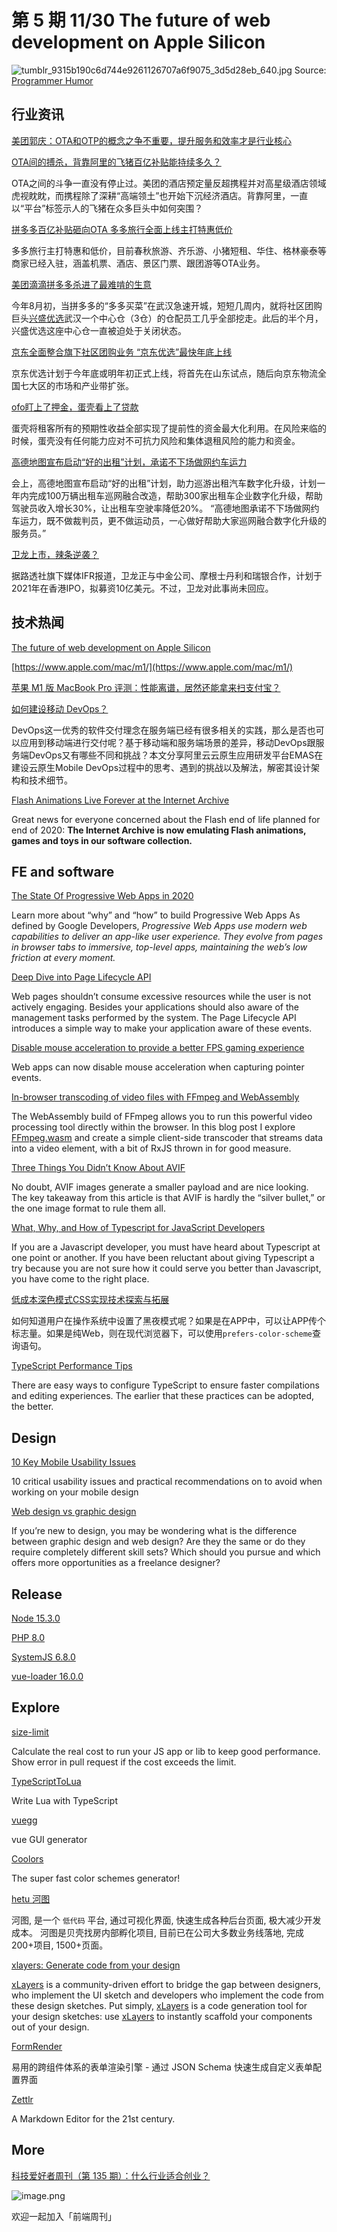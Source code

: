 # 第 5 期 11/30 The future of web development on Apple Silicon
![tumblr_9315b190c6d744e9261126707a6f9075_3d5d28eb_640.jpg](https://cdn.nlark.com/yuque/0/2020/jpeg/85771/1606524820832-98eb01c9-dc52-4a97-a2ae-d8ad88ec9ebb.jpeg#align=left&display=inline&height=374&margin=%5Bobject%20Object%5D&name=tumblr_9315b190c6d744e9261126707a6f9075_3d5d28eb_640.jpg&originHeight=637&originWidth=640&size=74289&status=done&style=none&width=376)
Source: [Programmer Humor](https://programmerhumour.tumblr.com/post/634527951861547008/we-do-not-know-where-we-want-to-go-but-maybe-we)
## 行业资讯
[美团郭庆：OTA和OTP的概念之争不重要，提升服务和效率才是行业核心](https://mp.weixin.qq.com/s/Ws3ycy-dlwdY7KeWFBD2cg)


[OTA间的搏杀，背靠阿里的飞猪百亿补贴能持续多久？](https://mp.weixin.qq.com/s/Moq2AquH8VIbxBl4er-I2g)

OTA之间的斗争一直没有停止过。美团的酒店预定量反超携程并对高星级酒店领域虎视眈眈，而携程除了深耕“高端领土”也开始下沉经济酒店。背靠阿里，一直以“平台”标签示人的飞猪在众多巨头中如何突围？

[拼多多百亿补贴砸向OTA 多多旅行全面上线主打特惠低价](https://36kr.com/p/986442383843973)

多多旅行主打特惠和低价，目前春秋旅游、齐乐游、小猪短租、华住、格林豪泰等商家已经入驻，涵盖机票、酒店、景区门票、跟团游等OTA业务。

[美团滴滴拼多多杀进了最难啃的生意](https://36kr.com/p/984794150967945)

今年8月初，当拼多多的“多多买菜”在武汉急速开城，短短几周内，就将社区团购巨头[兴盛优选](https://36kr.com/projectDetails/378055)武汉一个中心仓（3仓）的仓配员工几乎全部挖走。此后的半个月，兴盛优选这座中心仓一直被迫处于关闭状态。

[京东全面整合旗下社区团购业务 “京东优选”最快年底上线](https://36kr.com/p/986474555155072)

京东优选计划于今年底或明年初正式上线，将首先在山东试点，随后向京东物流全国七大区的市场和产业带扩张。

[ofo盯上了押金，蛋壳看上了贷款](https://mp.weixin.qq.com/s/GTrMH8DsI3TFDPTKlim5AQ)

蛋壳将租客所有的预期性收益全部实现了提前性的资金最大化利用。在风险来临的时候，蛋壳没有任何能力应对不可抗力风险和集体退租风险的能力和资金。

[高德地图宣布启动“好的出租”计划，承诺不下场做网约车运力](https://www.thepaper.cn/newsDetail_forward_10153078)

会上，高德地图宣布启动“好的出租”计划，助力巡游出租汽车数字化升级，计划一年内完成100万辆出租车巡网融合改造，帮助300家出租车企业数字化升级，帮助驾驶员收入增长30%，让出租车空驶率降低20%。
“高德地图承诺不下场做网约车运力，既不做裁判员，更不做运动员，一心做好帮助大家巡网融合数字化升级的服务员。”

[卫龙上市，辣条逆袭？](https://mp.weixin.qq.com/s/FvdM5AgNfVBz8iHyO6Pr4g)

据路透社旗下媒体IFR报道，卫龙正与中金公司、摩根士丹利和瑞银合作，计划于2021年在香港IPO，拟募资10亿美元。不过，卫龙对此事尚未回应。 

## 技术热闻
[The future of web development on Apple Silicon](https://areknawo.com/the-future-of-web-development-on-apple-silicon/)


[https://www.apple.com/mac/m1/](https://www.apple.com/mac/m1/)


[苹果 M1 版 MacBook Pro 评测：性能离谱，居然还能拿来扫支付宝？](https://mp.weixin.qq.com/s/n34g6vZrK5GyE4k5GIu2RA)


[如何建设移动 DevOps？](https://mp.weixin.qq.com/s/YLvDLnqkLzU2wIhkrqzIEQ)

DevOps这一优秀的软件交付理念在服务端已经有很多相关的实践，那么是否也可以应用到移动端进行交付呢？基于移动端和服务端场景的差异，移动DevOps跟服务端DevOps又有哪些不同和挑战？本文分享阿里云云原生应用研发平台EMAS在建设云原生Mobile DevOps过程中的思考、遇到的挑战以及解法，解密其设计架构和技术细节。

[Flash Animations Live Forever at the Internet Archive](http://blog.archive.org/2020/11/19/flash-animations-live-forever-at-the-internet-archive/)

Great news for everyone concerned about the Flash end of life planned for end of 2020: **The Internet Archive is now emulating Flash animations, games and toys in our software collection.**

## FE and software
[The State Of Progressive Web Apps in 2020](https://medium.com/javascript-in-plain-english/progressive-web-apps-in-2020-2691966ab7d9)

Learn more about “why” and “how” to build Progressive Web Apps
As defined by Google Developers, _Progressive Web Apps use modern web capabilities to deliver an app-like user experience. They evolve from pages in browser tabs to immersive, top-level apps, maintaining the web’s low friction at every moment._

[Deep Dive into Page Lifecycle API](https://blog.bitsrc.io/page-lifecycle-api-a-browser-api-every-frontend-developer-should-know-b1c74948bd74)

Web pages shouldn’t consume excessive resources while the user is not actively engaging. Besides your applications should also aware of the management tasks performed by the system. The Page Lifecycle API introduces a simple way to make your application aware of these events.

[Disable mouse acceleration to provide a better FPS gaming experience](https://web.dev/disable-mouse-acceleration/)

Web apps can now disable mouse acceleration when capturing pointer events.

[In-browser transcoding of video files with FFmpeg and WebAssembly](https://blog.scottlogic.com/2020/11/23/ffmpeg-webassembly.html)

The WebAssembly build of FFmpeg allows you to run this powerful video processing tool directly within the browser. In this blog post I explore [FFmpeg.wasm](https://github.com/ffmpegwasm/ffmpeg.wasm) and create a simple client-side transcoder that streams data into a video element, with a bit of RxJS thrown in for good measure.

[Three Things You Didn’t Know About AVIF](https://css-tricks.com/three-things-you-didnt-know-about-avif/)

No doubt, AVIF images generate a smaller payload and are nice looking. The key takeaway from this article is that AVIF is hardly the “silver bullet,” or the one image format to rule them all.

[What, Why, and How of Typescript for JavaScript Developers](https://livecodestream.dev/post/2020-11-24-what-why-and-how-of-typescript-for-javascript-developers/)

If you are a Javascript developer, you must have heard about Typescript at one point or another. If you have been reluctant about giving Typescript a try because you are not sure how it could serve you better than Javascript, you have come to the right place.

[低成本深色模式CSS实现技术探索与拓展](https://www.zhangxinxu.com/wordpress/2020/11/css-mix-blend-mode-filter-dark-theme/)

如何知道用户在操作系统中设置了黑夜模式呢？如果是在APP中，可以让APP传个标志量。如果是纯Web，则在现代浏览器下，可以使用`prefers-color-scheme`查询语句。

[TypeScript Performance Tips](https://github.com/microsoft/TypeScript/wiki/Performance)

There are easy ways to configure TypeScript to ensure faster compilations and editing experiences. The earlier that these practices can be adopted, the better.

## Design
[10 Key Mobile Usability Issues](https://uxplanet.org/10-key-mobile-usability-issues-7029b8efe119)

10 critical usability issues and practical recommendations on to avoid when working on your mobile design

[Web design vs graphic design](https://uxplanet.org/web-design-vs-graphic-design-cc55e16a793a)

If you’re new to design, you may be wondering what is the difference between graphic design and web design? Are they the same or do they require completely different skill sets? Which should you pursue and which offers more opportunities as a freelance designer?

## Release
[Node 15.3.0](https://nodejs.org/en/blog/release/v15.3.0/)


[PHP 8.0](https://www.php.net/releases/8.0/zh.php)


[SystemJS 6.8.0](https://github.com/systemjs/systemjs/releases/tag/6.8.0)


[vue-loader 16.0.0](https://github.com/vuejs/vue-loader/releases/tag/v16.0.0)


## Explore
[size-limit](https://github.com/ai/size-limit)

Calculate the real cost to run your JS app or lib to keep good performance. Show error in pull request if the cost exceeds the limit.

[TypeScriptToLua](https://typescripttolua.github.io/)

Write Lua with TypeScript

[vuegg](https://github.com/vuegg/vuegg)

vue GUI generator

[Coolors](https://coolors.co/)

The super fast color schemes generator!

[hetu 河图](https://github.com/LianjiaTech/hetu)

河图, 是一个 `低代码` 平台, 通过可视化界面, 快速生成各种后台页面, 极大减少开发成本。
河图是贝壳找房内部孵化项目, 目前已在公司大多数业务线落地, 完成200+项目, 1500+页面。

[xlayers: Generate code from your design](https://github.com/xlayers/xlayers)

[xLayers](https://xlayers.dev/) is a community-driven effort to bridge the gap between designers, who implement the UI sketch and developers who implement the code from these design sketches. Put simply, [xLayers](https://xlayers.design/) is a code generation tool for your design sketches: use [xLayers](https://xlayers.app/) to instantly scaffold your components out of your design.

[FormRender](https://github.com/alibaba/form-render)

易用的跨组件体系的表单渲染引擎 - 通过 JSON Schema 快速生成自定义表单配置界面

[Zettlr](https://github.com/Zettlr/Zettlr)

A Markdown Editor for the 21st century.

## More
[科技爱好者周刊（第 135 期）：什么行业适合创业？](http://www.ruanyifeng.com/blog/2020/11/weekly-issue-135.html)

![image.png](https://cdn.nlark.com/yuque/0/2020/png/85771/1605930034828-7fc81343-651f-4a15-8465-eebe5a23cf61.png#align=left&display=inline&height=31&margin=%5Bobject%20Object%5D&name=image.png&originHeight=90&originWidth=2186&size=14325&status=done&style=none&width=746)


欢迎一起加入「前端周刊」
